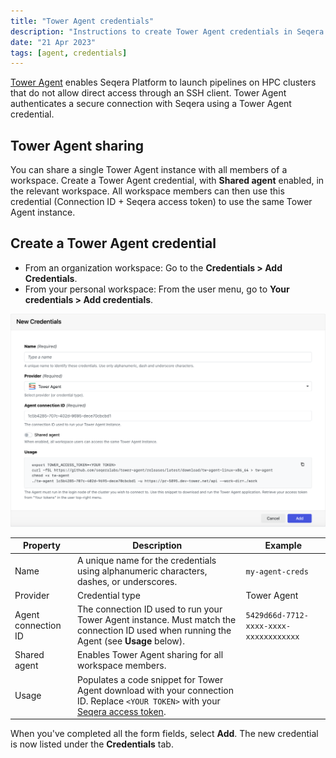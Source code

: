```yaml
---
title: "Tower Agent credentials"
description: "Instructions to create Tower Agent credentials in Seqera Platform."
date: "21 Apr 2023"
tags: [agent, credentials]
---
```


[Tower Agent](../supported_software/agent/overview) enables Seqera Platform to launch pipelines on HPC clusters that do not allow direct access through an SSH client. Tower Agent authenticates a secure connection with Seqera using a Tower Agent credential.

## Tower Agent sharing

You can share a single Tower Agent instance with all members of a workspace. Create a Tower Agent credential, with **Shared agent** enabled, in the relevant workspace. All workspace members can then use this credential (Connection ID + Seqera access token) to use the same Tower Agent instance.

## Create a Tower Agent credential

- From an organization workspace: Go to the **Credentials > Add Credentials**.
- From your personal workspace: From the user menu, go to **Your credentials > Add credentials**.

![](./_images/agent_credential.png)

| Property            | Description                                                                                                                                                           | Example                                |
| ------------------- | --------------------------------------------------------------------------------------------------------------------------------------------------------------------- | -------------------------------------- |
| Name                | A unique name for the credentials using alphanumeric characters, dashes, or underscores.                                                                              | `my-agent-creds`                       |
| Provider            | Credential type                                                                                                                                                       | Tower Agent                            |
| Agent connection ID | The connection ID used to run your Tower Agent instance. Must match the connection ID used when running the Agent (see **Usage** below).                              | `5429d66d-7712-xxxx-xxxx-xxxxxxxxxxxx` |
| Shared agent        | Enables Tower Agent sharing for all workspace members.                                                                                                                |                                        |
| Usage               | Populates a code snippet for Tower Agent download with your connection ID. Replace `<YOUR TOKEN>` with your [Seqera access token](../api/overview#authentication). |                                        |

When you've completed all the form fields, select **Add**. The new credential is now listed under the **Credentials** tab.
